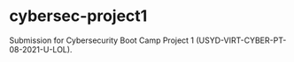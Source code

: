 # cybersec-project1
Submission for Cybersecurity Boot Camp Project 1 (USYD-VIRT-CYBER-PT-08-2021-U-LOL).
